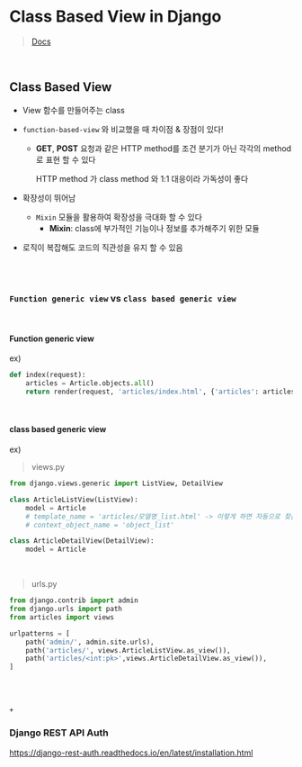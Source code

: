# Class Based View in Django

> [Docs](https://docs.djangoproject.com/en/3.0/topics/class-based-views/)

<br>

## Class Based View

- View 함수를 만들어주는 class

- `function-based-view` 와 비교했을 때 차이점 & 장점이 있다!

  - **GET**, **POST** 요청과 같은 HTTP method를 조건 분기가 아닌 각각의 method로 표현 할 수 있다

    HTTP method 가 class method 와 1:1 대응이라 가독성이 좋다

- 확장성이 뛰어남

  - `Mixin` 모듈을 활용하여 확장성을 극대화 할 수 있다
    - **Mixin**: class에 부가적인 기능이나 정보를 추가해주기 위한 모듈

- 로직이 복잡해도 코드의 직관성을 유지 할 수 있음

<br>

<br>

### `Function generic view`  vs  `class based generic view` 

<br>

#### Function generic view

ex)

```python
def index(request):
    articles = Article.objects.all()
    return render(request, 'articles/index.html', {'articles': articles})
```

<br>

#### class based generic view

ex)

> views.py

```python
from django.views.generic import ListView, DetailView

class ArticleListView(ListView):
    model = Article
    # template_name = 'articles/모델명_list.html' -> 이렇게 하면 자동으로 찾음
    # context_object_name = 'object_list'

class ArticleDetailView(DetailView):
    model = Article
```

<br>

> urls.py

```python
from django.contrib import admin
from django.urls import path
from articles import views

urlpatterns = [
    path('admin/', admin.site.urls),
    path('articles/', views.ArticleListView.as_view()),
    path('articles/<int:pk>',views.ArticleDetailView.as_view()),
]
```



<br>

<br>

`+`

### Django REST API Auth

https://django-rest-auth.readthedocs.io/en/latest/installation.html



<br>

